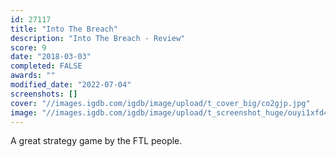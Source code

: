 ```yaml
---
id: 27117
title: "Into The Breach"
description: "Into The Breach - Review"
score: 9
date: "2018-03-03"
completed: FALSE
awards: ""
modified_date: "2022-07-04"
screenshots: []
cover: "//images.igdb.com/igdb/image/upload/t_cover_big/co2gjp.jpg"
image: "//images.igdb.com/igdb/image/upload/t_screenshot_huge/ouyi1xfd4yccn18mcems.jpg"
---
```

A great strategy game by the FTL people.